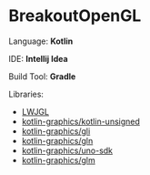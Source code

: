 # BreakoutOpenGL

Language: **Kotlin**

IDE: **Intellij Idea**

Build Tool: **Gradle**  

Libraries:
* [LWJGL](https://www.lwjgl.org)
* [kotlin-graphics/kotlin-unsigned](https://github.com/kotlin-graphics/kotlin-unsigned)
* [kotlin-graphics/gli](https://github.com/kotlin-graphics/gli)
* [kotlin-graphics/gln](https://github.com/kotlin-graphics/gln)
* [kotlin-graphics/uno-sdk](https://github.com/kotlin-graphics/uno-sdk)
* [kotlin-graphics/glm](https://github.com/kotlin-graphics/glm)